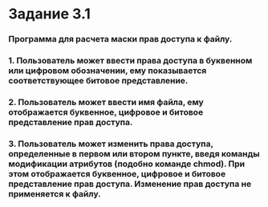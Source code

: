# Задание 3.1

### Программа для расчета маски прав доступа к файлу.
### 1. Пользователь может ввести права доступа в буквенном или цифровом обозначении, ему показывается соответствующее битовое представление.
### 2. Пользователь может ввести имя файла, ему отображается буквенное, цифровое и битовое представление прав доступа.
### 3. Пользователь может изменить права доступа, определенные в первом или втором пункте, введя команды модификации атрибутов (подобно команде chmod). При этом отображается буквенное, цифровое и битовое представление прав доступа. Изменение прав доступа не применяется к файлу.